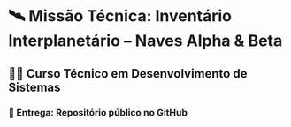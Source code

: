# 🛰️ Missão Técnica: Inventário Interplanetário – Naves Alpha & Beta
## 👩‍💻 Curso Técnico em Desenvolvimento de Sistemas
### 📂 Entrega: Repositório público no GitHub